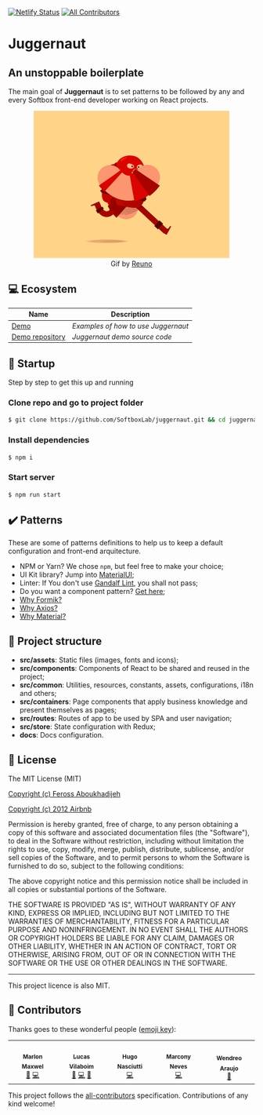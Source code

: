 [![Netlify Status](https://api.netlify.com/api/v1/badges/7cdc05a8-9023-4af3-8f04-4b8b63ec51f3/deploy-status)](https://app.netlify.com/sites/juggernaut/deploys)
[![All Contributors](https://img.shields.io/badge/all_contributors-5-orange.svg?style=flat-square)](#contributors)

# Juggernaut

## An unstoppable boilerplate

The main goal of **Juggernaut** is to set patterns to be followed by any and every Softbox front-end developer working on React projects.

<p align="center">
	<img src="src/assets/images/juggernaut.gif" width="400px" />
  <br />
  Gif by <a href="https://dribbble.com/Reuno" target="_blank">Reuno</a>
</p>

## :computer: Ecosystem

Name | Description
--- | ---
[Demo](https://juggernaut-demo.web.app/) | *Examples of how to use Juggernaut*
[Demo repository](https://github.com/SoftboxLab/juggernaut-demo) | *Juggernaut demo source code*

## :rocket: Startup

Step by step to get this up and running

### Clone repo and go to project folder

```bash
$ git clone https://github.com/SoftboxLab/juggernaut.git && cd juggernaut
```

### Install dependencies

```bash
$ npm i
```

### Start server

```bash
$ npm run start
```

## :heavy_check_mark: Patterns

These are some of patterns definitions to help us to keep a default configuration and front-end arquitecture.

- NPM or Yarn? We chose `npm`, but feel free to make your choice;
- UI Kit library? Jump into [MaterialUI](https://material-ui.com);
- Linter: If You don't use [Gandalf Lint](https://github.com/SoftboxLab/gandalf-lint), you shall not pass;
- Do you want a component pattern? [Get here](src/containers/Home/index.jsx);
- [Why Formik?](https://jaredpalmer.com/formik/docs/overview#motivation)
- [Why Axios?](https://github.com/axios/axios#features)
- [Why Material?](https://material-ui.com/blog/material-ui-v4-is-out)

## :open_file_folder: Project structure

- **src/assets**: Static files (images, fonts and icons);
- **src/components**: Components of React to be shared and reused in the project;
- **src/common**: Utilities, resources, constants, assets, configurations, i18n and others;
- **src/containers**: Page components that apply business knowledge and present themselves as pages;
- **src/routes**: Routes of app to be used by SPA and user navigation;
- **src/store**: State configuration with Redux;
- **docs**: Docs configuration.

## :scroll: License

The MIT License (MIT)

[Copyright (c) Feross Aboukhadijeh](https://github.com/standard/eslint-config-standard)

[Copyright (c) 2012 Airbnb](https://github.com/airbnb/javascript)

Permission is hereby granted, free of charge, to any person obtaining a copy of
this software and associated documentation files (the "Software"), to deal in
the Software without restriction, including without limitation the rights to
use, copy, modify, merge, publish, distribute, sublicense, and/or sell copies of
the Software, and to permit persons to whom the Software is furnished to do so,
subject to the following conditions:

The above copyright notice and this permission notice shall be included in all
copies or substantial portions of the Software.

THE SOFTWARE IS PROVIDED "AS IS", WITHOUT WARRANTY OF ANY KIND, EXPRESS OR
IMPLIED, INCLUDING BUT NOT LIMITED TO THE WARRANTIES OF MERCHANTABILITY, FITNESS
FOR A PARTICULAR PURPOSE AND NONINFRINGEMENT. IN NO EVENT SHALL THE AUTHORS OR
COPYRIGHT HOLDERS BE LIABLE FOR ANY CLAIM, DAMAGES OR OTHER LIABILITY, WHETHER
IN AN ACTION OF CONTRACT, TORT OR OTHERWISE, ARISING FROM, OUT OF OR IN
CONNECTION WITH THE SOFTWARE OR THE USE OR OTHER DEALINGS IN THE SOFTWARE.

---

This project licence is also MIT.

## :star2: Contributors

Thanks goes to these wonderful people ([emoji key](https://allcontributors.org/docs/en/emoji-key)):

<!-- ALL-CONTRIBUTORS-LIST:START - Do not remove or modify this section -->
<!-- prettier-ignore-start -->
<!-- markdownlint-disable -->
<table>
  <tr>
    <td align="center"><a href="https://www.linkedin.com/in/marlonmaxwel"><img src="https://avatars1.githubusercontent.com/u/8551142?v=4" width="100px;" alt=""/><br /><sub><b>Marlon Maxwel</b></sub></a><br /><a href="https://github.com/SoftboxLab/juggernaut/commits?author=marlonmleite" title="Documentation">📖</a> <a href="https://github.com/SoftboxLab/juggernaut/commits?author=marlonmleite" title="Code">💻</a></td>
    <td align="center"><a href="http://vilaboim.com"><img src="https://avatars2.githubusercontent.com/u/4191549?v=4" width="100px;" alt=""/><br /><sub><b>Lucas Vilaboim</b></sub></a><br /><a href="https://github.com/SoftboxLab/juggernaut/commits?author=vilaboim" title="Documentation">📖</a> <a href="https://github.com/SoftboxLab/juggernaut/commits?author=vilaboim" title="Code">💻</a> <a href="#design-vilaboim" title="Design">🎨</a></td>
    <td align="center"><a href="http://hugonasciutti.com"><img src="https://avatars3.githubusercontent.com/u/14843959?v=4" width="100px;" alt=""/><br /><sub><b>Hugo Nasciutti</b></sub></a><br /><a href="https://github.com/SoftboxLab/juggernaut/commits?author=hugonasciutti" title="Code">💻</a></td>
    <td align="center"><a href="http://www.mkny.com.br/"><img src="https://avatars0.githubusercontent.com/u/4579679?v=4" width="100px;" alt=""/><br /><sub><b>Marcony Neves</b></sub></a><br /><a href="https://github.com/SoftboxLab/juggernaut/commits?author=mkny" title="Code">💻</a></td>
    <td align="center"><a href="https://github.com/wendreo"><img src="https://avatars2.githubusercontent.com/u/13650366?v=4" width="100px;" alt=""/><br /><sub><b>Wendreo Araujo</b></sub></a><br /><a href="https://github.com/SoftboxLab/juggernaut/commits?author=wendreo" title="Documentation">📖</a></td>
  </tr>
</table>

<!-- markdownlint-enable -->
<!-- prettier-ignore-end -->
<!-- ALL-CONTRIBUTORS-LIST:END -->

This project follows the [all-contributors](https://github.com/all-contributors/all-contributors) specification. Contributions of any kind welcome!
